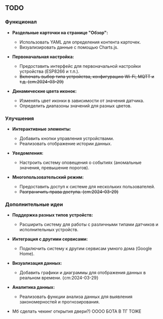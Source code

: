 TODO
----

### Функционал

* **Раздельные карточки на странице "Обзор":**

  * Использовать YAML для определения контента карточек.
  * Визуализировать данные с помощью Charts.js.
* **Первоначальная настройка:**

  * Предоставить интерфейс для первоначальной настройки устройства (ESP8266 и т.п.).
  * ~~Включать выбор типа устройства, конфигурацию Wi-Fi, MQTT и т.д. {cm:2024-03-29}~~
* **Динамические цвета иконок:**

  * Изменять цвет иконки в зависимости от значения датчика.
  * Определить диапазоны значений для разных цветов.

### Улучшения

* **Интерактивные элементы:**

  * Добавить кнопки управления устройствами.
  * Реализовать отображение истории данных.
* **Уведомления:**

  * Настроить систему оповещения о событиях (аномальные значения, превышение порогов).
* **Многопользовательский режим:**

  * Предоставить доступ к системе для нескольких пользователей.
  * ~~Разграничить права доступа. {cm:2024-03-29}~~

### Дополнительные идеи

* **Поддержка разных типов устройств:**

  * Расширить систему для работы с различными типами датчиков и исполнительных устройств.
* **Интеграция с другими сервисами:**

  * Подключить систему к другим сервисам умного дома (Google Home).
* **Визуализация данных:**

  * Добавить графики и диаграммы для отображения данных в реальном времени. {cm:2024-03-29}
* **Аналитика данных:**

  * Реализовать функции анализа данных для выявления закономерностей и прогнозирования.
* Мб сделать чекинг открытия двери?)
  ОООО БОТА В ТГ ТОЖЕ
